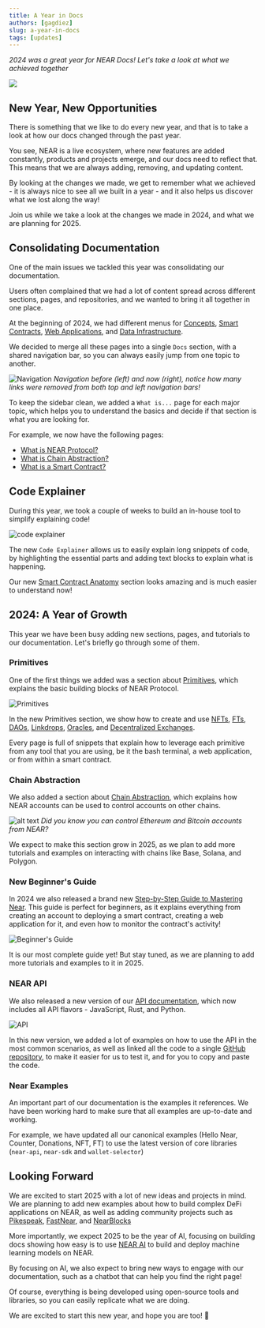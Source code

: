 ```yaml
---
title: A Year in Docs
authors: [gagdiez]
slug: a-year-in-docs
tags: [updates]
---
```


*2024 was a great year for NEAR Docs! Let's take a look at what we achieved together*

<p><img src="/docs/blog/2024-review/2024-blog.jpg" /></p>

<!-- truncate -->

## New Year, New Opportunities

There is something that we like to do every new year, and that is to take a look at how our docs changed through the past year.

You see, NEAR is a live ecosystem, where new features are added constantly, products and projects emerge, and our docs need to reflect that. This means that we are always adding, removing, and updating content.

By looking at the changes we made, we get to remember what we achieved - it is always nice to see all we built in a year - and it also helps us discover what we lost along the way!

Join us while we take a look at the changes we made in 2024, and what we are planning for 2025.

## Consolidating Documentation

One of the main issues we tackled this year was consolidating our documentation.

Users often complained that we had a lot of content spread across different sections, pages, and repositories, and we wanted to bring it all together in one place.

At the beginning of 2024, we had different menus for [Concepts](/protocol/basics), [Smart Contracts](/build/smart-contracts/what-is), [Web Applications](/build/web3-apps/what-is), and [Data Infrastructure](/data-infrastructure/what-is).

We decided to merge all these pages into a single `Docs` section, with a shared navigation bar, so you can always easily jump from one topic to another.

![Navigation](/docs/blog/2024-review/2024-blog.jpg)
_Navigation before (left) and now (right), notice how many links were removed from both top and left navigation bars!_

To keep the sidebar clean, we added a `What is...` page for each major topic, which helps you to understand the basics and decide if that section is what you are looking for.

For example, we now have the following pages:

- [What is NEAR Protocol?](/protocol/basics)
- [What is Chain Abstraction?](/chain-abstraction/what-is)
- [What is a Smart Contract?](/build/smart-contracts/what-is)

## Code Explainer

During this year, we took a couple of weeks to build an in-house tool to simplify explaining code!

![code explainer](/docs/blog/2024-review/2024-blog-2.jpg)

The new `Code Explainer` allows us to easily explain long snippets of code, by highlighting the essential parts and adding text blocks to explain what is happening.

Our new [Smart Contract Anatomy](/build/smart-contracts/anatomy/) section looks amazing and is much easier to understand now!

## 2024: A Year of Growth

This year we have been busy adding new sections, pages, and tutorials to our documentation. Let's briefly go through some of them.

### Primitives

One of the first things we added was a section about [Primitives](/build/primitives/what-is), which explains the basic building blocks of NEAR Protocol.

![Primitives](/docs/blog/2024-review/2024-blog-3.jpg)

In the new Primitives section, we show how to create and use [NFTs](/build/primitives/nft), [FTs](/build/primitives/ft), [DAOs](/build/primitives/dao), [Linkdrops](/build/primitives/linkdrop), [Oracles](/build/primitives/oracles), and [Decentralized Exchanges](/build/primitives/dex).

Every page is full of snippets that explain how to leverage each primitive from any tool that you are using, be it the bash terminal, a web application, or from within a smart contract.

### Chain Abstraction

We also added a section about [Chain Abstraction](/chain-abstraction/what-is), which explains how NEAR accounts can be used to control accounts on other chains.

![alt text](/docs/blog/2024-review/2024-blog-4.jpg)
_Did you know you can control Ethereum and Bitcoin accounts from NEAR?_

We expect to make this section grow in 2025, as we plan to add more tutorials and examples on interacting with chains like Base, Solana, and Polygon.

### New Beginner's Guide

In 2024 we also released a brand new [Step-by-Step Guide to Mastering Near](/tutorials/auction/introduction). This guide is perfect for beginners, as it explains everything from creating an account to deploying a smart contract, creating a web application for it, and even how to monitor the contract's activity!

![Beginner's Guide](/docs/blog/2024-review/2024-blog-5.jpg)

It is our most complete guide yet! But stay tuned, as we are planning to add more tutorials and examples to it in 2025.

### NEAR API

We also released a new version of our [API documentation](/tools/near-api), which now includes all API flavors - JavaScript, Rust, and Python.

![API](/docs/blog/2024-review/2024-blog-6.jpg)

In this new version, we added a lot of examples on how to use the API in the most common scenarios, as well as linked all the code to a single [GitHub repository](https://github.com/near-examples), to make it easier for us to test it, and for you to copy and paste the code.

### Near Examples

An important part of our documentation is the examples it references. We have been working hard to make sure that all examples are up-to-date and working.

For example, we have updated all our canonical examples (Hello Near, Counter, Donations, NFT, FT) to use the latest version of core libraries (`near-api`, `near-sdk` and `wallet-selector`)

## Looking Forward

We are excited to start 2025 with a lot of new ideas and projects in mind. We are planning to add new examples about how to build complex DeFi applications on NEAR, as well as adding community projects such as [Pikespeak](https://doc.pikespeak.ai/), [FastNear](https://github.com/fastnear/explorer-api), and [NearBlocks](https://api.nearblocks.io/api-docs/)

More importantly, we expect 2025 to be the year of AI, focusing on building docs showing how easy is to use [NEAR AI](https://near.ai) to build and deploy machine learning models on NEAR.

By focusing on AI, we also expect to bring new ways to engage with our documentation, such as a chatbot that can help you find the right page!

Of course, everything is being developed using open-source tools and libraries, so you can easily replicate what we are doing.

We are excited to start this new year, and hope you are too! 🚀
